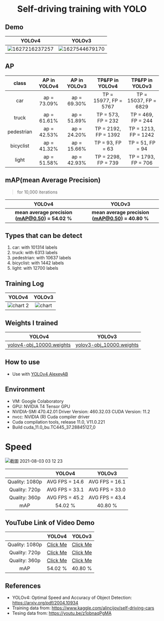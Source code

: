 <h1 align="center">Self-driving training with YOLO</h1>

## Demo
YOLOv4             |  YOLOv3
:-------------------------:|:-------------------------:
![1627216237257](https://user-images.githubusercontent.com/34447298/126899013-21aadbf8-b79e-46ad-b63e-0d3d0f59cab5.gif) | ![1627544679170](https://user-images.githubusercontent.com/34447298/127452341-4deb4463-1c65-4923-a30f-6aa8326c46cd.gif)


## AP
class             |  AP in YOLOv4 |  AP in YOLOv3 | TP&FP in YOLOv4 | TP&FP in YOLOv3
:-------------------------:|:-------------------------:|:-------------------------:|:-------------------------:|:-------------------------:
car | ap = 73.09% | ap = 69.30% | TP = 15977, FP = 5767 | TP = 15037, FP = 6829
truck | ap = 61.61% | ap = 51.89% | TP = 573, FP = 232 | TP = 469, FP = 244
pedestrian | ap = 42.53% | ap = 24.20% | TP = 2192, FP = 1392 | TP = 1213, FP = 1242
bicyclist | ap = 41.32% | ap = 15.66% | TP = 93, FP = 63| TP = 51, FP = 94
light | ap = 51.58% | ap = 42.93% | TP = 2298, FP = 739 | TP = 1793, FP = 706


## mAP(mean Average Precision)
> for 10,000 iterations

YOLOv4             |  YOLOv3
:-------------------------:|:-------------------------:
**mean average precision (mAP@0.50) = 54.02 %** | **mean average precision (mAP@0.50) = 40.80 %**


## Types that can be detect
1. car: with 101314 labels
2. truck: with 6313 labels
3. pedestrian: with 10637 labels
4. bicyclist: with 1442 labels
5. light: with 12700 labels

## Training Log
YOLOv4             |  YOLOv3
:-------------------------:|:-------------------------:
![chart 2](https://user-images.githubusercontent.com/34447298/127896489-c0760257-baf9-4b7b-b9de-a7ec24c86907.jpg)| ![chart](https://user-images.githubusercontent.com/34447298/127447409-ed86928f-d060-440b-925c-fc0bedb69b0c.png)



## Weights I trained
YOLOv4             |  YOLOv3
:-------------------------:|:-------------------------:
<a href='https://drive.google.com/file/d/1UcwVXnIwra52eKY-a8jHg2AT6tALBnpw/view?usp=sharing' target="_blank">yolov4-obj_10000.weights</a> | <a href='https://drive.google.com/file/d/1Hrf_RzsQWD8oRv5UX37C9JvF8QO8w7qp/view?usp=sharing' target="_blank">yolov3-obj_10000.weights</a>


## How to use

- Use with <a href='https://github.com/AlexeyAB/darknet' target="_blank">YOLOv4 AlexeyAB</a>


## Environment

- VM: Google Colaboratory
- GPU: NVIDIA T4 Tensor GPU
- NVIDIA-SMI 470.42.01    Driver Version: 460.32.03    CUDA Version: 11.2
- nvcc: NVIDIA (R) Cuda compiler driver
- Cuda compilation tools, release 11.0, V11.0.221
- Build cuda_11.0_bu.TC445_37.28845127_0


# Speed
![截圖 2021-08-03 03 12 23](https://user-images.githubusercontent.com/34447298/127911607-36a57c7c-bc86-4541-a0af-308f4435dccf.png)

| | YOLOv4             |  YOLOv3
|:-------------------------:|:-------------------------:|:-------------------------:
|Quality: 1080p | AVG FPS = 14.6 | AVG FPS = 16.1
|Quality: 720p | AVG FPS = 33.1 | AVG FPS = 33.0
|Quality: 360p | AVG FPS = 45.2 | AVG FPS = 43.4
| mAP | 54.02 % | 40.80 %


## YouTube Link of Video Demo

| | YOLOv4             |  YOLOv3
|:-------------------------:|:-------------------------:|:-------------------------:
|Quality: 1080p | <a href='https://youtu.be/z7_G99y6Tj0'>Click Me</a> | <a href='https://youtu.be/Ui31LWzBznY'>Click Me</a>
|Quality: 720p | <a href='https://youtu.be/FCZUgSq0MC4'>Click Me</a> | <a href='https://youtu.be/tIrTPZjyQCI'>Click Me</a>
|Quality: 360p | <a href='https://youtu.be/dCZqnxwqpzs'>Click Me</a> | <a href='https://youtu.be/X-daaeXujCQ'>Click Me</a>
| mAP | 54.02 % | 40.80 %

## References
- YOLOv4: Optimal Speed and Accuracy of Object Detection: https://arxiv.org/pdf/2004.10934
- Training data from: https://www.kaggle.com/alincijov/self-driving-cars
- Tesing data from: https://youtu.be/z1obnaqPgMA
